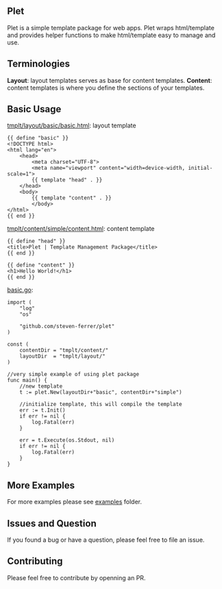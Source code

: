 ## Plet

Plet is a simple template package for web apps. Plet wraps html/template and provides helper functions to make html/template easy to manage and use.

## Terminologies

__Layout__: layout templates serves as base for content templates. 
__Content__: content templates is where you define the sections of your templates.

## Basic Usage

[tmplt/layout/basic/basic.html](https://github.com/steven-ferrer/plet/blob/master/examples/tmplt/layout/basic/basic.html): layout template

	{{ define "basic" }}
	<!DOCTYPE html>
	<html lang="en">
		<head>
			<meta charset="UTF-8">
			<meta name="viewport" content="width=device-width, initial-scale=1">
			{{ template "head" . }}
		</head>
		<body>
			{{ template "content" . }}
			</body>
	</html>
	{{ end }}

[tmplt/content/simple/content.html](https://github.com/steven-ferrer/plet/blob/master/examples/tmplt/content/simple/content.html): content template

	{{ define "head" }}
	<title>Plet | Template Management Package</title>
	{{ end }}

	{{ define "content" }}
	<h1>Hello World!</h1>
	{{ end }}


[basic.go](https://github.com/steven-ferrer/plet/blob/master/examples/basic.go):

	import (
		"log"
		"os"

		"github.com/steven-ferrer/plet"
	)

	const (
		contentDir = "tmplt/content/"
		layoutDir  = "tmplt/layout/"
	)

	//very simple example of using plet package
	func main() {
		//new template
		t := plet.New(layoutDir+"basic", contentDir+"simple")
		
		//initialize template, this will compile the template
		err := t.Init()
		if err != nil {
			log.Fatal(err)
		}

		err = t.Execute(os.Stdout, nil)
		if err != nil {
			log.Fatal(err)
		}
	}

## More Examples

For more examples please see [examples](https://github.com/steven-ferrer/plet/tree/master/examples) folder.

## Issues and Question

If you found a bug or have a question, please feel free to file an issue.

## Contributing

Please feel free to contribute by openning an PR.
